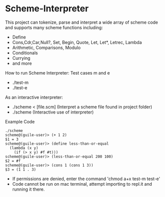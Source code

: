 # Scheme-Interpreter
This project can tokenize, parse and interpret a wide array of scheme code and supports many scheme functions including:
- Define
- Cons,Cdr,Car,Null?, Set, Begin, Quote, Let, Let*, Letrec, Lambda
- Arithmetic, Comparisons, Modulo
- Conditionals
- Currying
- and more


How to run Scheme Interpreter:
Test cases m and e
- ./test-m
- ./test-e

As an interactive interpreter:
- ./scheme < [file.scm] (Interpret a scheme file found in project folder)
- ./scheme (Interactive use of interpreter)

Example Code
```
./scheme
scheme@(guile-user)> (+ 1 2)
$1 = 3
scheme@(guile-user)> (define less-than-or-equal
  (lambda (x y)
    (if (> x y) #f #t)))
scheme@(guile-user)> (less-than-or-equal 200 100)
$2 = #f
scheme@(guile-user)> (cons 1 (cons 1 3))
$3 = (1 1 . 3)
```

* If permissions are denied, enter the command 'chmod a+x test-m test-e'
* Code cannot be run on mac terminal, attempt importing to repl.it and running it there.
